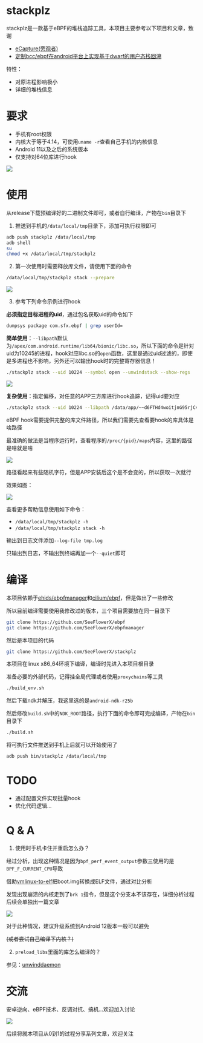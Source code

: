 # stackplz

stackplz是一款基于eBPF的堆栈追踪工具，本项目主要参考以下项目和文章，致谢

- [eCapture(旁观者)](https://github.com/ehids/ecapture)
- [定制bcc/ebpf在android平台上实现基于dwarf的用户态栈回溯](https://bbs.pediy.com/thread-274546.htm)

特性：

- 对原进程影响极小
- 详细的堆栈信息

# 要求

- 手机有root权限
- 内核大于等于4.14，可使用`uname -r`查看自己手机的内核信息
- Android 11以及之后的系统版本
- 仅支持对64位库进行hook

![](./images/Snipaste_2022-11-09_14-26-47.png)

# 使用

从release下载预编译好的二进制文件即可，或者自行编译，产物在`bin`目录下

1. 推送到手机的`/data/local/tmp`目录下，添加可执行权限即可

```bash
adb push stackplz /data/local/tmp
adb shell
su
chmod +x /data/local/tmp/stackplz
```

2. 第一次使用时需要释放库文件，请使用下面的命令

```bash
/data/local/tmp/stackplz stack --prepare
```

![](./images/Snipaste_2022-11-09_14-25-46.png)

3. 参考下列命令示例进行hook

**必须指定目标进程的uid**，通过包名获取uid的命令如下

```bash
dumpsys package com.sfx.ebpf | grep userId=
```

**简单使用**：`--libpath`默认为`/apex/com.android.runtime/lib64/bionic/libc.so`，所以下面的命令是针对uid为10245的进程，hook对应libc.so的`open`函数，这里是通过uid过滤的，即使是多进程也不影响，另外还可以输出hook时的完整寄存器信息！

```bash
./stackplz stack --uid 10224 --symbol open --unwindstack --show-regs
```

![](./images/Snipaste_2022-11-09_19-35-43.png)


**复杂使用**：指定偏移，对任意的APP三方库进行hook追踪，记得uid要对应

```bash
./stackplz stack --uid 10224 --libpath /data/app/~~d6FTHd4woitjnG95rjCv1w==/com.sfx.ebpf-YyPF9u5v8CBZD6OOfV4XQg==/lib/arm64/libnative-lib.so --offset 0xF37C --unwindstack
```

eBPF hook需要提供完整的库文件路径，所以我们需要先查看要hook的库具体是啥路径

最准确的做法是当程序运行时，查看程序的`/proc/{pid}/maps`内容，这里的路径是啥就是啥

![](./images/Snipaste_2022-11-09_15-23-31.png)

路径看起来有些随机字符，但是APP安装后这个是不会变的，所以获取一次就行

效果如图：

![](./images/Snipaste_2022-11-09_15-28-12.png)

查看更多帮助信息使用如下命令：

- `/data/local/tmp/stackplz -h`
- `/data/local/tmp/stackplz stack -h`

输出到日志文件添加`--log-file tmp.log`

只输出到日志，不输出到终端再加一个`--quiet`即可

# 编译

本项目依赖于[ehids/ebpfmanager](https://github.com/ehids/ebpfmanager)和[cilium/ebpf](https://github.com/cilium/ebpf)，但是做出了一些修改

所以目前编译需要使用我修改过的版本，三个项目需要放在同一目录下

```bash
git clone https://github.com/SeeFlowerX/ebpf
git clone https://github.com/SeeFlowerX/ebpfmanager
```

然后是本项目的代码

```bash
git clone https://github.com/SeeFlowerX/stackplz
```

本项目在linux x86_64环境下编译，编译时先进入本项目根目录

准备必要的外部代码，记得挂全局代理或者使用`proxychains`等工具

```bash
./build_env.sh
```

然后下载ndk并解压，我这里选的是`android-ndk-r25b`

然后修改`build.sh`中的`NDK_ROOT`路径，执行下面的命令即可完成编译，产物在`bin`目录下

```bash
./build.sh
```

将可执行文件推送到手机上后就可以开始使用了

```bash
adb push bin/stackplz /data/local/tmp
```

# TODO

- 通过配置文件实现批量hook
- 优化代码逻辑...

# Q & A

1. 使用时手机卡住并重启怎么办？

经过分析，出现这种情况是因为`bpf_perf_event_output`参数三使用的是`BPF_F_CURRENT_CPU`导致

借助[vmlinux-to-elf](https://github.com/marin-m/vmlinux-to-elf)把boot.img转换成ELF文件，通过对比分析

发现出现崩溃的内核走到了`brk 1`指令，但是这个分支本不该存在，详细分析过程后续会单独出一篇文章

![](./images/FkCOXtSfHjSxSxOu25dkx5rqPp9B.png)

对于此种情况，建议升级系统到Android 12版本一般可以避免

~~(或者尝试自己编译下内核？)~~

2. `preload_libs`里面的库怎么编译的？

参见：[unwinddaemon](https://github.com/SeeFlowerX/unwinddaemon)

# 交流

安卓逆向、eBPF技术、反调对抗、搞机...欢迎加入讨论

![](./images/Snipaste_2022-11-09_17-26-46.png)

后续将就本项目从0到1的过程分享系列文章，欢迎关注